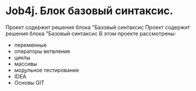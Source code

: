 # Job4j. Блок базовый синтаксис.
Проект содержит решения блока "Базовый синтаксис
Проект содержит решения блока "Базовый синтаксис
В этом проекте рассмотрены: 
- переменные
- операторы ветвления
- циклы
- массивы
- модульное тестирование
- IDEA
- Основы GIT
